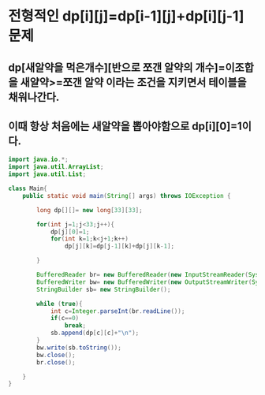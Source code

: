 # 전형적인 dp[i][j]=dp[i-1][j]+dp[i][j-1] 문제
## dp[새알약을 먹은개수][반으로 쪼갠 알약의 개수]=이조합을 새얄약>=쪼갠 알약 이라는 조건을 지키면서 테이블을 채워나간다.
## 이때 항상 처음에는 새알약을 뽑아야함으로 dp[i][0]=1이다.
```Java
import java.io.*;
import java.util.ArrayList;
import java.util.List;

class Main{
    public static void main(String[] args) throws IOException {

        long dp[][]= new long[33][33];

        for(int j=1;j<33;j++){
            dp[j][0]=1;
            for(int k=1;k<j+1;k++)
                dp[j][k]=dp[j-1][k]+dp[j][k-1];

        }

        BufferedReader br= new BufferedReader(new InputStreamReader(System.in));
        BufferedWriter bw= new BufferedWriter(new OutputStreamWriter(System.out));
        StringBuilder sb= new StringBuilder();

        while (true){
            int c=Integer.parseInt(br.readLine());
            if(c==0)
                break;
            sb.append(dp[c][c]+"\n");
        }
        bw.write(sb.toString());
        bw.close();
        br.close();

    }
}
```
